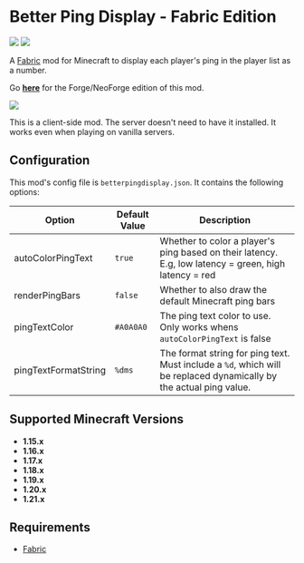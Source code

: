 # Better Ping Display - Fabric Edition

[![](https://img.shields.io/curseforge/dt/406343?style=for-the-badge&logo=curseforge&label=Downloads&color=rgb(241%2C%20100%2C%2054))](https://www.curseforge.com/minecraft/mc-mods/better-ping-display-fabric) [![](https://img.shields.io/modrinth/dt/better-ping-display-fabric?style=for-the-badge&logo=modrinth&logoColor=rgb(27%2C%20217%2C%20106)&label=Downloads&color=rgb(27%2C%20217%2C%20106))](https://modrinth.com/mod/better-ping-display-fabric)


A [Fabric](https://fabricmc.net/) mod for Minecraft to display each player's ping in the player list as a number.

Go [**here**](https://github.com/vladmarica/better-ping-display) for the Forge/NeoForge edition of this mod.

![](https://vladmarica.com/assets/minecraft/better-ping-display.png)

This is a client-side mod. The server doesn't need to have it installed. It works even when playing on vanilla servers.

## Configuration
This mod's config file is `betterpingdisplay.json`. It contains the following options:

| Option  | Default Value  | Description  |
|---|---|---|
| autoColorPingText  | `true` | Whether to color a player's ping based on their latency. E.g, low latency = green, high latency = red |
| renderPingBars  | `false` | Whether to also draw the default Minecraft ping bars  |
| pingTextColor  | `#A0A0A0`  | The ping text color to use. Only works whens `autoColorPingText` is false |
| pingTextFormatString | `%dms` | The format string for ping text. Must include a `%d`, which will be replaced dynamically by the actual ping value.

## Supported Minecraft Versions
* **1.15.x**
* **1.16.x**
* **1.17.x**
* **1.18.x**
* **1.19.x**
* **1.20.x**
* **1.21.x**

## Requirements
* [Fabric](https://fabricmc.net/)
